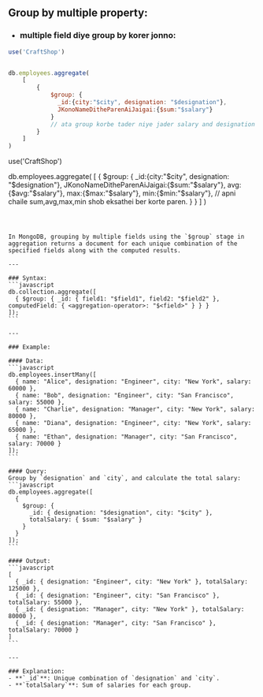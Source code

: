 ## Group by multiple property:
- ### multiple field diye group by korer jonno:

```javascript
use('CraftShop')


db.employees.aggregate(
    [
        {
            $group: {
              _id:{city:"$city", designation: "$designation"}, 
              JKonoNameDitheParenAiJaigai:{$sum:"$salary"}
            }
            // ata group korbe tader niye jader salary and designation same then tader salary er sum return korbe.
        }
    ]
)

```
use('CraftShop')


db.employees.aggregate(
    [
        {
            $group: {
              _id:{city:"$city", designation: "$designation"}, 
              JKonoNameDitheParenAiJaigai:{$sum:"$salary"},
              avg:{$avg:"$salary"},
              max:{$max:"$salary"},
              min:{$min:"$salary"},
              // apni chaile sum,avg,max,min shob eksathei ber korte paren.
            }
        }
    ]
)
````



In MongoDB, grouping by multiple fields using the `$group` stage in aggregation returns a document for each unique combination of the specified fields along with the computed results.

---

### Syntax:
```javascript
db.collection.aggregate([
  { $group: { _id: { field1: "$field1", field2: "$field2" }, computedField: { <aggregation-operator>: "$<field>" } } }
]);
```

---

### Example:

#### Data:
```javascript
db.employees.insertMany([
  { name: "Alice", designation: "Engineer", city: "New York", salary: 60000 },
  { name: "Bob", designation: "Engineer", city: "San Francisco", salary: 55000 },
  { name: "Charlie", designation: "Manager", city: "New York", salary: 80000 },
  { name: "Diana", designation: "Engineer", city: "New York", salary: 65000 },
  { name: "Ethan", designation: "Manager", city: "San Francisco", salary: 70000 }
]);
```

#### Query:
Group by `designation` and `city`, and calculate the total salary:
```javascript
db.employees.aggregate([
  { 
    $group: { 
      _id: { designation: "$designation", city: "$city" },
      totalSalary: { $sum: "$salary" }
    }
  }
]);
```

#### Output:
```javascript
[
  { _id: { designation: "Engineer", city: "New York" }, totalSalary: 125000 },
  { _id: { designation: "Engineer", city: "San Francisco" }, totalSalary: 55000 },
  { _id: { designation: "Manager", city: "New York" }, totalSalary: 80000 },
  { _id: { designation: "Manager", city: "San Francisco" }, totalSalary: 70000 }
]
```

---

### Explanation:
- **`_id`**: Unique combination of `designation` and `city`.
- **`totalSalary`**: Sum of salaries for each group.